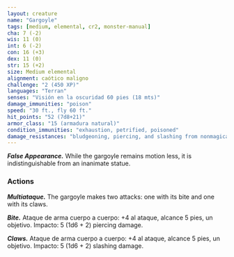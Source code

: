 ```yaml
---
layout: creature
name: "Gargoyle"
tags: [medium, elemental, cr2, monster-manual]
cha: 7 (-2)
wis: 11 (0)
int: 6 (-2)
con: 16 (+3)
dex: 11 (0)
str: 15 (+2)
size: Medium elemental
alignment: caótico maligno
challenge: "2 (450 XP)"
languages: "Terran"
senses: "Visión en la oscuridad 60 pies (18 mts)"
damage_immunities: "poison"
speed: "30 ft., fly 60 ft."
hit_points: "52 (7d8+21)"
armor_class: "15 (armadura natural)"
condition_immunities: "exhaustion, petrified, poisoned"
damage_resistances: "bludgeoning, piercing, and slashing from nonmagical weapons that aren't adamantine"
---
```


***False Appearance.*** While the gargoyle remains motion less, it is indistinguishable from an inanimate statue.

### Actions

***Multiataque.*** The gargoyle makes two attacks: one with its bite and one with its claws.

***Bite.*** Ataque de arma cuerpo a cuerpo: +4 al ataque, alcance 5 pies, un objetivo. Impacto: 5 (1d6 + 2) piercing damage.

***Claws.*** Ataque de arma cuerpo a cuerpo: +4 al ataque, alcance 5 pies, un objetivo. Impacto: 5 (1d6 + 2) slashing damage.